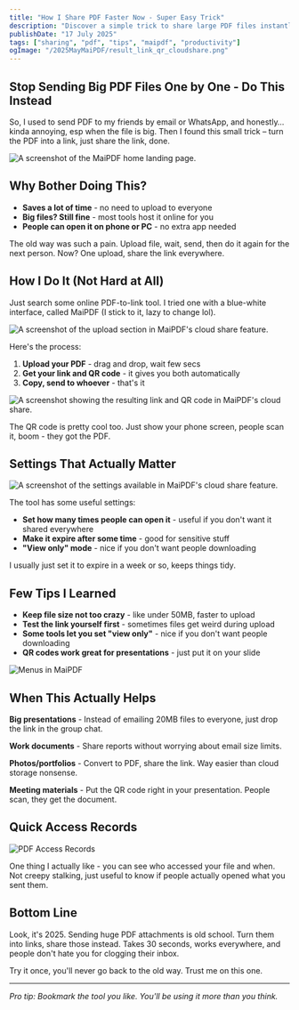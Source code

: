 ```yaml
---
title: "How I Share PDF Faster Now - Super Easy Trick"
description: "Discover a simple trick to share large PDF files instantly using links instead of sending attachments. No more email size limits or slow uploads!"
publishDate: "17 July 2025"
tags: ["sharing", "pdf", "tips", "maipdf", "productivity"]
ogImage: "/2025MayMaiPDF/result_link_qr_cloudshare.png"
---
```


## Stop Sending Big PDF Files One by One - Do This Instead

So, I used to send PDF to my friends by email or WhatsApp, and honestly… kinda annoying, esp when the file is big. Then I found this small trick – turn the PDF into a link, just share the link, done.

![A screenshot of the MaiPDF home landing page.](/2025MayMaiPDF/Home_Landing.png)

## Why Bother Doing This?

- **Saves a lot of time** - no need to upload to everyone
- **Big files? Still fine** - most tools host it online for you  
- **People can open it on phone or PC** - no extra app needed

The old way was such a pain. Upload file, wait, send, then do it again for the next person. Now? One upload, share the link everywhere.

## How I Do It (Not Hard at All)

Just search some online PDF-to-link tool. I tried one with a blue-white interface, called MaiPDF (I stick to it, lazy to change lol).

![A screenshot of the upload section in MaiPDF's cloud share feature.](/2025MayMaiPDF/upload_in_cloudshare.png)

Here's the process:

1. **Upload your PDF** - drag and drop, wait few secs
2. **Get your link and QR code** - it gives you both automatically  
3. **Copy, send to whoever** - that's it

![A screenshot showing the resulting link and QR code in MaiPDF's cloud share.](/2025MayMaiPDF/result_link_qr_cloudshare.png)

The QR code is pretty cool too. Just show your phone screen, people scan it, boom - they got the PDF.

## Settings That Actually Matter

![A screenshot of the settings available in MaiPDF's cloud share feature.](/2025MayMaiPDF/settings_in_cloudshare.png)

The tool has some useful settings:

- **Set how many times people can open it** - useful if you don't want it shared everywhere
- **Make it expire after some time** - good for sensitive stuff
- **"View only" mode** - nice if you don't want people downloading

I usually just set it to expire in a week or so, keeps things tidy.

## Few Tips I Learned

- **Keep file size not too crazy** - like under 50MB, faster to upload
- **Test the link yourself first** - sometimes files get weird during upload
- **Some tools let you set "view only"** - nice if you don't want people downloading
- **QR codes work great for presentations** - just put it on your slide

![Menus in MaiPDF](/2025MayMaiPDF/menus_in_maipdf.png)

## When This Actually Helps

**Big presentations** - Instead of emailing 20MB files to everyone, just drop the link in the group chat.

**Work documents** - Share reports without worrying about email size limits.

**Photos/portfolios** - Convert to PDF, share the link. Way easier than cloud storage nonsense.

**Meeting materials** - Put the QR code right in your presentation. People scan, they get the document.

## Quick Access Records

![PDF Access Records](/2025MayMaiPDF/PDF_ACCESS_RECORDS.png)

One thing I actually like - you can see who accessed your file and when. Not creepy stalking, just useful to know if people actually opened what you sent them.

## Bottom Line

Look, it's 2025. Sending huge PDF attachments is old school. Turn them into links, share those instead. Takes 30 seconds, works everywhere, and people don't hate you for clogging their inbox.

Try it once, you'll never go back to the old way. Trust me on this one.

---

*Pro tip: Bookmark the tool you like. You'll be using it more than you think.*